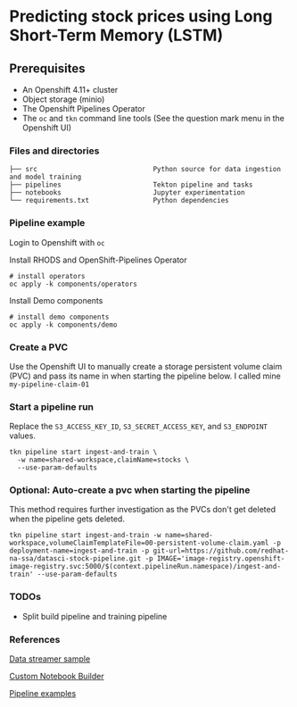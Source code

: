 # Predicting stock prices using Long Short-Term Memory (LSTM)

## Prerequisites

- An Openshift 4.11+ cluster
- Object storage (minio)
- The Openshift Pipelines Operator
- The `oc` and `tkn` command line tools (See the question mark menu in the Openshift UI)

### Files and directories

```
├── src                             Python source for data ingestion and model training
├── pipelines                       Tekton pipeline and tasks 
├── notebooks                       Jupyter experimentation
└── requirements.txt                Python dependencies
```

### Pipeline example

Login to Openshift with `oc`

Install RHODS and OpenShift-Pipelines Operator

```
# install operators
oc apply -k components/operators
```

Install Demo components

```
# install demo components
oc apply -k components/demo
```

### Create a PVC

Use the Openshift UI to manually create a storage persistent volume claim (PVC) and
pass its name in when starting the pipeline below. I called mine `my-pipeline-claim-01`

### Start a pipeline run

Replace the `S3_ACCESS_KEY_ID`, `S3_SECRET_ACCESS_KEY`, and `S3_ENDPOINT` values.

```
tkn pipeline start ingest-and-train \
  -w name=shared-workspace,claimName=stocks \
  --use-param-defaults
```

### Optional: Auto-create a pvc when starting the pipeline

This method requires further investigation as the PVCs don't get deleted when the pipeline gets deleted.

```
tkn pipeline start ingest-and-train -w name=shared-workspace,volumeClaimTemplateFile=00-persistent-volume-claim.yaml -p deployment-name=ingest-and-train -p git-url=https://github.com/redhat-na-ssa/datasci-stock-pipeline.git -p IMAGE='image-registry.openshift-image-registry.svc:5000/$(context.pipelineRun.namespace)/ingest-and-train' --use-param-defaults
```

### TODOs

- Split build pipeline and training pipeline

### References

[Data streamer sample](https://github.com/redhat-na-ssa/ml_data_streamer/blob/main/source-eip/src/test/resources/samples/MUFG-1.csv)

[Custom Notebook Builder](https://github.com/redhat-na-ssa/rhods-custom-notebook-example.git)

[Pipeline examples](https://github.com/rh-datascience-and-edge-practice/kubeflow-examples/blob/main/pipelines/11_iris_training_pipeline.py)
